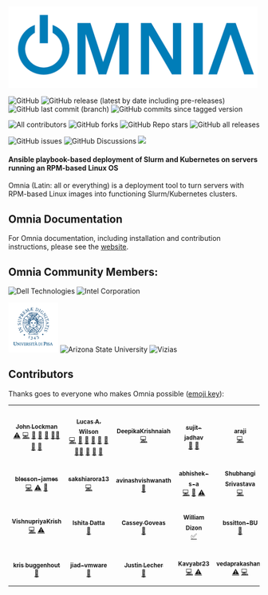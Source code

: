 <img src="docs/images/omnia-logo.png" width="500px">
<!-- ALL-CONTRIBUTORS-BADGE:START - Do not remove or modify this section -->
<!-- DO NOT ADD A BADGE -->
<!-- ALL-CONTRIBUTORS-BADGE:END -->


![GitHub](https://img.shields.io/github/license/dellhpc/omnia) ![GitHub release (latest by date including pre-releases)](https://img.shields.io/github/v/release/dellhpc/omnia?include_prereleases) ![GitHub last commit (branch)](https://img.shields.io/github/last-commit/dellhpc/omnia/devel) ![GitHub commits since tagged version](https://img.shields.io/github/commits-since/dellhpc/omnia/v1.0.3/devel) 

![All contributors](https://img.shields.io/github/all-contributors/dellhpc/omnia) ![GitHub forks](https://img.shields.io/github/forks/dellhpc/omnia) ![GitHub Repo stars](https://img.shields.io/github/stars/dellhpc/omnia) ![GitHub all releases](https://img.shields.io/github/downloads/dellhpc/omnia/total)

![GitHub issues](https://img.shields.io/github/issues-raw/dellhpc/omnia) ![GitHub Discussions](https://img.shields.io/github/discussions/dellhpc/omnia) [<img src="https://img.shields.io/badge/slack-dellhpc-blue.svg?logo=slack">](https://app.slack.com/client/TH80K68HY/C018L5109PW)

#### Ansible playbook-based deployment of Slurm and Kubernetes on servers running an RPM-based Linux OS

Omnia (Latin: all or everything) is a deployment tool to turn servers with RPM-based Linux images into functioning Slurm/Kubernetes clusters.

## Omnia Documentation
For Omnia documentation, including installation and contribution instructions, please see the [website](https://dellhpc.github.io/omnia).

## Omnia Community Members:
<img src="https://upload.wikimedia.org/wikipedia/commons/thumb/5/56/Dell_Technologies_logo.svg/512px-Dell_Technologies_logo.svg.png" height="50px" alt="Dell Technologies">
<img src="https://upload.wikimedia.org/wikipedia/commons/0/0e/Intel_logo_%282020%2C_light_blue%29.svg" height="50px" alt="Intel Corporation">

<img src="docs/images/pisa.png" height="100px" alt="Universita di Pisa"> <img src="https://user-images.githubusercontent.com/83095575/117071024-64956c80-ace3-11eb-9d90-2dac7daef11c.png" height="80px" alt="Arizona State University"> <img src="https://www.vizias.com/uploads/1/1/8/9/118906653/published/thick-blue-white-ring-letters-full.png" height="60px" alt="Vizias">

## Contributors
Thanks goes to everyone who makes Omnia possible ([emoji key](https://allcontributors.org/docs/en/emoji-key)):
<!-- ALL-CONTRIBUTORS-LIST:START - Do not remove or modify this section -->
<!-- prettier-ignore-start -->
<!-- markdownlint-disable -->
<table>
  <tr>
    <td align="center"><a href="http://johnlockman.com"><img src="https://avatars.githubusercontent.com/u/912987?v=4?s=100" width="100px;" alt=""/><br /><sub><b>John Lockman</b></sub></a><br /><a href="https://github.com/dellhpc/omnia/commits?author=j0hnL" title="Tests">⚠️</a> <a href="https://github.com/dellhpc/omnia/commits?author=j0hnL" title="Code">💻</a> <a href="#blog-j0hnL" title="Blogposts">📝</a> <a href="#ideas-j0hnL" title="Ideas, Planning, & Feedback">🤔</a> <a href="#maintenance-j0hnL" title="Maintenance">🚧</a> <a href="#mentoring-j0hnL" title="Mentoring">🧑‍🏫</a> <a href="#design-j0hnL" title="Design">🎨</a> <a href="https://github.com/dellhpc/omnia/pulls?q=is%3Apr+reviewed-by%3Aj0hnL" title="Reviewed Pull Requests">👀</a></td>
    <td align="center"><a href="https://github.com/lwilson"><img src="https://avatars.githubusercontent.com/u/1236922?v=4?s=100" width="100px;" alt=""/><br /><sub><b>Lucas A. Wilson</b></sub></a><br /><a href="https://github.com/dellhpc/omnia/commits?author=lwilson" title="Code">💻</a> <a href="#design-lwilson" title="Design">🎨</a> <a href="#maintenance-lwilson" title="Maintenance">🚧</a> <a href="#ideas-lwilson" title="Ideas, Planning, & Feedback">🤔</a> <a href="#blog-lwilson" title="Blogposts">📝</a> <a href="https://github.com/dellhpc/omnia/commits?author=lwilson" title="Documentation">📖</a> <a href="#mentoring-lwilson" title="Mentoring">🧑‍🏫</a> <a href="#projectManagement-lwilson" title="Project Management">📆</a> <a href="https://github.com/dellhpc/omnia/pulls?q=is%3Apr+reviewed-by%3Alwilson" title="Reviewed Pull Requests">👀</a> <a href="#talk-lwilson" title="Talks">📢</a></td>
    <td align="center"><a href="https://github.com/DeepikaKrishnaiah"><img src="https://avatars.githubusercontent.com/u/73213880?v=4?s=100" width="100px;" alt=""/><br /><sub><b>DeepikaKrishnaiah</b></sub></a><br /><a href="https://github.com/dellhpc/omnia/commits?author=DeepikaKrishnaiah" title="Code">💻</a></td>
    <td align="center"><a href="https://github.com/sujit-jadhav"><img src="https://avatars.githubusercontent.com/u/73123831?v=4?s=100" width="100px;" alt=""/><br /><sub><b>sujit-jadhav</b></sub></a><br /><a href="#ideas-sujit-jadhav" title="Ideas, Planning, & Feedback">🤔</a> <a href="https://github.com/dellhpc/omnia/commits?author=sujit-jadhav" title="Documentation">📖</a></td>
    <td align="center"><a href="https://github.com/araji"><img src="https://avatars.githubusercontent.com/u/216020?v=4?s=100" width="100px;" alt=""/><br /><sub><b>araji</b></sub></a><br /><a href="https://github.com/dellhpc/omnia/commits?author=araji" title="Code">💻</a></td>
    <td align="center"><a href="https://mike.renf.ro/blog/"><img src="https://avatars.githubusercontent.com/u/1451881?v=4?s=100" width="100px;" alt=""/><br /><sub><b>Mike Renfro</b></sub></a><br /><a href="https://github.com/dellhpc/omnia/commits?author=mikerenfro" title="Documentation">📖</a></td>
    <td align="center"><a href="https://github.com/leereyno-asu"><img src="https://avatars.githubusercontent.com/u/81774548?v=4?s=100" width="100px;" alt=""/><br /><sub><b>Lee Reynolds</b></sub></a><br /><a href="https://github.com/dellhpc/omnia/commits?author=leereyno-asu" title="Code">💻</a> <a href="https://github.com/dellhpc/omnia/commits?author=leereyno-asu" title="Documentation">📖</a> <a href="#tutorial-leereyno-asu" title="Tutorials">✅</a></td>
  </tr>
  <tr>
    <td align="center"><a href="https://github.com/blesson-james"><img src="https://avatars.githubusercontent.com/u/72782936?v=4?s=100" width="100px;" alt=""/><br /><sub><b>blesson-james</b></sub></a><br /><a href="https://github.com/dellhpc/omnia/commits?author=blesson-james" title="Code">💻</a> <a href="https://github.com/dellhpc/omnia/commits?author=blesson-james" title="Tests">⚠️</a> <a href="https://github.com/dellhpc/omnia/issues?q=author%3Ablesson-james" title="Bug reports">🐛</a></td>
    <td align="center"><a href="https://github.com/sakshiarora13"><img src="https://avatars.githubusercontent.com/u/73195862?v=4?s=100" width="100px;" alt=""/><br /><sub><b>sakshiarora13</b></sub></a><br /><a href="https://github.com/dellhpc/omnia/commits?author=sakshiarora13" title="Code">💻</a></td>
    <td align="center"><a href="https://github.com/avinashvishwanath"><img src="https://avatars.githubusercontent.com/u/77823538?v=4?s=100" width="100px;" alt=""/><br /><sub><b>avinashvishwanath</b></sub></a><br /><a href="https://github.com/dellhpc/omnia/commits?author=avinashvishwanath" title="Documentation">📖</a></td>
    <td align="center"><a href="https://github.com/abhishek-s-a"><img src="https://avatars.githubusercontent.com/u/73212230?v=4?s=100" width="100px;" alt=""/><br /><sub><b>abhishek-s-a</b></sub></a><br /><a href="https://github.com/dellhpc/omnia/commits?author=abhishek-s-a" title="Code">💻</a> <a href="https://github.com/dellhpc/omnia/commits?author=abhishek-s-a" title="Documentation">📖</a> <a href="https://github.com/dellhpc/omnia/commits?author=abhishek-s-a" title="Tests">⚠️</a></td>
    <td align="center"><a href="https://github.com/Shubhangi-dell"><img src="https://avatars.githubusercontent.com/u/72869337?v=4?s=100" width="100px;" alt=""/><br /><sub><b>Shubhangi Srivastava</b></sub></a><br /><a href="https://github.com/dellhpc/omnia/commits?author=Shubhangi-dell" title="Code">💻</a></td>
    <td align="center"><a href="https://github.com/Franklin-Johnson"><img src="https://avatars.githubusercontent.com/u/84760103?v=4?s=100" width="100px;" alt=""/><br /><sub><b>Franklin-Johnson</b></sub></a><br /><a href="https://github.com/dellhpc/omnia/commits?author=Franklin-Johnson" title="Code">💻</a> <a href="#blog-Franklin-Johnson" title="Blogposts">📝</a></td>
    <td align="center"><a href="https://github.com/teiland7"><img src="https://avatars.githubusercontent.com/u/85184708?v=4?s=100" width="100px;" alt=""/><br /><sub><b>teiland7</b></sub></a><br /><a href="https://github.com/dellhpc/omnia/commits?author=teiland7" title="Code">💻</a> <a href="#blog-teiland7" title="Blogposts">📝</a></td>
  </tr>
  <tr>
    <td align="center"><a href="https://github.com/VishnupriyaKrish"><img src="https://avatars.githubusercontent.com/u/72784834?v=4?s=100" width="100px;" alt=""/><br /><sub><b>VishnupriyaKrish</b></sub></a><br /><a href="https://github.com/dellhpc/omnia/commits?author=VishnupriyaKrish" title="Code">💻</a> <a href="https://github.com/dellhpc/omnia/commits?author=VishnupriyaKrish" title="Tests">⚠️</a></td>
    <td align="center"><a href="https://rb.gy/ndlbhv"><img src="https://avatars.githubusercontent.com/u/48859631?v=4?s=100" width="100px;" alt=""/><br /><sub><b>Ishita Datta</b></sub></a><br /><a href="https://github.com/dellhpc/omnia/commits?author=ishitadatta" title="Documentation">📖</a></td>
    <td align="center"><a href="https://github.com/cgoveas"><img src="https://avatars.githubusercontent.com/u/88071888?v=4?s=100" width="100px;" alt=""/><br /><sub><b>Cassey Goveas</b></sub></a><br /><a href="https://github.com/dellhpc/omnia/commits?author=cgoveas" title="Documentation">📖</a></td>
    <td align="center"><a href="https://github.com/asu-wdizon"><img src="https://avatars.githubusercontent.com/u/81772355?v=4?s=100" width="100px;" alt=""/><br /><sub><b>William Dizon</b></sub></a><br /><a href="#tutorial-asu-wdizon" title="Tutorials">✅</a></td>
    <td align="center"><a href="https://github.com/bssitton-BU"><img src="https://avatars.githubusercontent.com/u/14130464?v=4?s=100" width="100px;" alt=""/><br /><sub><b>bssitton-BU</b></sub></a><br /><a href="https://github.com/dellhpc/omnia/issues?q=author%3Abssitton-BU" title="Bug reports">🐛</a></td>
    <td align="center"><a href="https://github.com/hearnsj"><img src="https://avatars.githubusercontent.com/u/19259589?v=4?s=100" width="100px;" alt=""/><br /><sub><b>John Hearns</b></sub></a><br /><a href="https://github.com/dellhpc/omnia/issues?q=author%3Ahearnsj" title="Bug reports">🐛</a></td>
    <td align="center"><a href="https://github.com/renzo-granados"><img src="https://avatars.githubusercontent.com/u/83035817?v=4?s=100" width="100px;" alt=""/><br /><sub><b>renzo-granados</b></sub></a><br /><a href="https://github.com/dellhpc/omnia/issues?q=author%3Arenzo-granados" title="Bug reports">🐛</a></td>
  </tr>
  <tr>
    <td align="center"><a href="https://github.com/kbuggenhout"><img src="https://avatars.githubusercontent.com/u/30471699?v=4?s=100" width="100px;" alt=""/><br /><sub><b>kris buggenhout</b></sub></a><br /><a href="https://github.com/dellhpc/omnia/issues?q=author%3Akbuggenhout" title="Bug reports">🐛</a></td>
    <td align="center"><a href="https://github.com/jiad-vmware"><img src="https://avatars.githubusercontent.com/u/68653329?v=4?s=100" width="100px;" alt=""/><br /><sub><b>jiad-vmware</b></sub></a><br /><a href="https://github.com/dellhpc/omnia/issues?q=author%3Ajiad-vmware" title="Bug reports">🐛</a></td>
    <td align="center"><a href="https://jlec.de"><img src="https://avatars.githubusercontent.com/u/79732?v=4?s=100" width="100px;" alt=""/><br /><sub><b>Justin Lecher</b></sub></a><br /><a href="#ideas-jlec" title="Ideas, Planning, & Feedback">🤔</a></td>
    <td align="center"><a href="https://github.com/Kavyabr23"><img src="https://avatars.githubusercontent.com/u/90390587?v=4?s=100" width="100px;" alt=""/><br /><sub><b>Kavyabr23</b></sub></a><br /><a href="https://github.com/dellhpc/omnia/commits?author=Kavyabr23" title="Code">💻</a> <a href="https://github.com/dellhpc/omnia/commits?author=Kavyabr23" title="Tests">⚠️</a></td>
    <td align="center"><a href="https://github.com/vedaprakashanp"><img src="https://avatars.githubusercontent.com/u/90596073?v=4?s=100" width="100px;" alt=""/><br /><sub><b>vedaprakashanp</b></sub></a><br /><a href="https://github.com/dellhpc/omnia/commits?author=vedaprakashanp" title="Tests">⚠️</a> <a href="https://github.com/dellhpc/omnia/commits?author=vedaprakashanp" title="Code">💻</a></td>
    <td align="center"><a href="https://github.com/Bhagyashree-shetty"><img src="https://avatars.githubusercontent.com/u/90620926?v=4?s=100" width="100px;" alt=""/><br /><sub><b>Bhagyashree-shetty</b></sub></a><br /><a href="https://github.com/dellhpc/omnia/commits?author=Bhagyashree-shetty" title="Tests">⚠️</a> <a href="https://github.com/dellhpc/omnia/commits?author=Bhagyashree-shetty" title="Code">💻</a></td>
    <td align="center"><a href="https://github.com/nihalranjan-hpc"><img src="https://avatars.githubusercontent.com/u/84398828?v=4?s=100" width="100px;" alt=""/><br /><sub><b>Nihal Ranjan</b></sub></a><br /><a href="https://github.com/dellhpc/omnia/commits?author=nihalranjan-hpc" title="Tests">⚠️</a> <a href="https://github.com/dellhpc/omnia/commits?author=nihalranjan-hpc" title="Code">💻</a></td>
  </tr>
</table>

<!-- markdownlint-restore -->
<!-- prettier-ignore-end -->

<!-- ALL-CONTRIBUTORS-LIST:END -->
